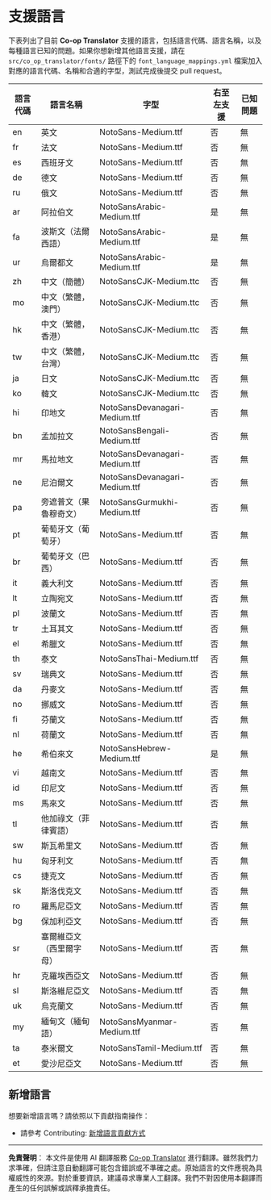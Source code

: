 <!--
CO_OP_TRANSLATOR_METADATA:
{
  "original_hash": "badae5ee6451cc1a6e367cfe5ba92efa",
  "translation_date": "2025-10-15T02:29:34+00:00",
  "source_file": "getting_started/supported-languages.md",
  "language_code": "mo"
}
-->
# 支援語言

下表列出了目前 **Co-op Translator** 支援的語言，包括語言代碼、語言名稱，以及每種語言已知的問題。如果你想新增其他語言支援，請在 `src/co_op_translator/fonts/` 路徑下的 `font_language_mappings.yml` 檔案加入對應的語言代碼、名稱和合適的字型，測試完成後提交 pull request。

| 語言代碼      | 語言名稱                  | 字型                                 | 右至左支援 | 已知問題   |
|---------------|--------------------------|--------------------------------------|------------|------------|
| en            | 英文                     | NotoSans-Medium.ttf                  | 否         | 無         |
| fr            | 法文                     | NotoSans-Medium.ttf                  | 否         | 無         |
| es            | 西班牙文                 | NotoSans-Medium.ttf                  | 否         | 無         |
| de            | 德文                     | NotoSans-Medium.ttf                  | 否         | 無         |
| ru            | 俄文                     | NotoSans-Medium.ttf                  | 否         | 無         |
| ar            | 阿拉伯文                 | NotoSansArabic-Medium.ttf            | 是         | 無         |
| fa            | 波斯文（法爾西語）        | NotoSansArabic-Medium.ttf            | 是         | 無         |
| ur            | 烏爾都文                  | NotoSansArabic-Medium.ttf            | 是         | 無         |
| zh            | 中文（簡體）              | NotoSansCJK-Medium.ttc               | 否         | 無         |
| mo            | 中文（繁體，澳門）        | NotoSansCJK-Medium.ttc               | 否         | 無         |
| hk            | 中文（繁體，香港）        | NotoSansCJK-Medium.ttc               | 否         | 無         |
| tw            | 中文（繁體，台灣）        | NotoSansCJK-Medium.ttc               | 否         | 無         |
| ja            | 日文                     | NotoSansCJK-Medium.ttc               | 否         | 無         |
| ko            | 韓文                     | NotoSansCJK-Medium.ttc               | 否         | 無         |
| hi            | 印地文                   | NotoSansDevanagari-Medium.ttf        | 否         | 無         |
| bn            | 孟加拉文                  | NotoSansBengali-Medium.ttf           | 否         | 無         |
| mr            | 馬拉地文                  | NotoSansDevanagari-Medium.ttf        | 否         | 無         |
| ne            | 尼泊爾文                  | NotoSansDevanagari-Medium.ttf        | 否         | 無         |
| pa            | 旁遮普文（果魯穆奇文）    | NotoSansGurmukhi-Medium.ttf          | 否         | 無         |
| pt            | 葡萄牙文（葡萄牙）        | NotoSans-Medium.ttf                  | 否         | 無         |
| br            | 葡萄牙文（巴西）          | NotoSans-Medium.ttf                  | 否         | 無         |
| it            | 義大利文                  | NotoSans-Medium.ttf                  | 否         | 無         |
| lt            | 立陶宛文                  | NotoSans-Medium.ttf                  | 否         | 無         |
| pl            | 波蘭文                    | NotoSans-Medium.ttf                  | 否         | 無         |
| tr            | 土耳其文                  | NotoSans-Medium.ttf                  | 否         | 無         |
| el            | 希臘文                    | NotoSans-Medium.ttf                  | 否         | 無         |
| th            | 泰文                      | NotoSansThai-Medium.ttf              | 否         | 無         |
| sv            | 瑞典文                    | NotoSans-Medium.ttf                  | 否         | 無         |
| da            | 丹麥文                    | NotoSans-Medium.ttf                  | 否         | 無         |
| no            | 挪威文                    | NotoSans-Medium.ttf                  | 否         | 無         |
| fi            | 芬蘭文                    | NotoSans-Medium.ttf                  | 否         | 無         |
| nl            | 荷蘭文                    | NotoSans-Medium.ttf                  | 否         | 無         |
| he            | 希伯來文                  | NotoSansHebrew-Medium.ttf            | 是         | 無         |
| vi            | 越南文                    | NotoSans-Medium.ttf                  | 否         | 無         |
| id            | 印尼文                    | NotoSans-Medium.ttf                  | 否         | 無         |
| ms            | 馬來文                    | NotoSans-Medium.ttf                  | 否         | 無         |
| tl            | 他加祿文（菲律賓語）      | NotoSans-Medium.ttf                  | 否         | 無         |
| sw            | 斯瓦希里文                | NotoSans-Medium.ttf                  | 否         | 無         |
| hu            | 匈牙利文                  | NotoSans-Medium.ttf                  | 否         | 無         |
| cs            | 捷克文                    | NotoSans-Medium.ttf                  | 否         | 無         |
| sk            | 斯洛伐克文                | NotoSans-Medium.ttf                  | 否         | 無         |
| ro            | 羅馬尼亞文                | NotoSans-Medium.ttf                  | 否         | 無         |
| bg            | 保加利亞文                | NotoSans-Medium.ttf                  | 否         | 無         |
| sr            | 塞爾維亞文（西里爾字母）   | NotoSans-Medium.ttf                  | 否         | 無         |
| hr            | 克羅埃西亞文              | NotoSans-Medium.ttf                  | 否         | 無         |
| sl            | 斯洛維尼亞文              | NotoSans-Medium.ttf                  | 否         | 無         |
| uk            | 烏克蘭文                  | NotoSans-Medium.ttf                  | 否         | 無         |
| my            | 緬甸文（緬甸語）          | NotoSansMyanmar-Medium.ttf           | 否         | 無         |
| ta            | 泰米爾文                  | NotoSansTamil-Medium.ttf             | 否         | 無         |
| et            | 愛沙尼亞文                | NotoSans-Medium.ttf                  | 否         | 無         |

## 新增語言

想要新增語言嗎？請依照以下貢獻指南操作：

- 請參考 Contributing: <a href="../CONTRIBUTING.md#contribute-a-new-language">新增語言貢獻方式</a>

---

**免責聲明**：
本文件是使用 AI 翻譯服務 [Co-op Translator](https://github.com/Azure/co-op-translator) 進行翻譯。雖然我們力求準確，但請注意自動翻譯可能包含錯誤或不準確之處。原始語言的文件應視為具權威性的來源。對於重要資訊，建議尋求專業人工翻譯。我們不對因使用本翻譯而產生的任何誤解或誤釋承擔責任。
